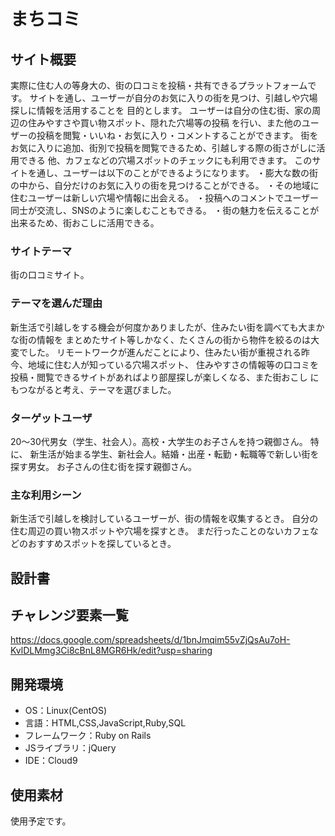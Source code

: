 # まちコミ

## サイト概要
実際に住む人の等身大の、街の口コミを投稿・共有できるプラットフォームです。
サイトを通し、ユーザーが自分のお気に入りの街を見つけ、引越しや穴場探しに情報を活用することを
目的とします。
ユーザーは自分の住む街、家の周辺の住みやすさや買い物スポット、隠れた穴場等の投稿
を行い、また他のユーザーの投稿を閲覧・いいね・お気に入り・コメントすることができます。
街をお気に入りに追加、街別で投稿を閲覧できるため、引越しする際の街さがしに活用できる
他、カフェなどの穴場スポットのチェックにも利用できます。
このサイトを通し、ユーザーは以下のことができるようになります。
・膨大な数の街の中から、自分だけのお気に入りの街を見つけることができる。
・その地域に住むユーザーは新しい穴場や情報に出会える。
・投稿へのコメントでユーザー同士が交流し、SNSのように楽しむこともできる。
・街の魅力を伝えることが出来るため、街おこしに活用できる。


### サイトテーマ
街の口コミサイト。

### テーマを選んだ理由
新生活で引越しをする機会が何度かありましたが、住みたい街を調べても大まかな街の情報を
まとめたサイト等しかなく、たくさんの街から物件を絞るのは大変でした。
リモートワークが進んだことにより、住みたい街が重視される昨今、地域に住む人が知っている穴場スポット、
住みやすさの情報等の口コミを投稿・閲覧できるサイトがあればより部屋探しが楽しくなる、また街おこし
にもつながると考え、テーマを選びました。

### ターゲットユーザ
20～30代男女（学生、社会人）。高校・大学生のお子さんを持つ親御さん。
特に、
新生活が始まる学生、新社会人。結婚・出産・転勤・転職等で新しい街を探す男女。
お子さんの住む街を探す親御さん。

### 主な利用シーン
新生活で引越しを検討しているユーザーが、街の情報を収集するとき。
自分の住む周辺の買い物スポットや穴場を探すとき。
まだ行ったことのないカフェなどのおすすめスポットを探しているとき。

## 設計書

## チャレンジ要素一覧
https://docs.google.com/spreadsheets/d/1bnJmqim55vZjQsAu7oH-KvlDLMmg3Ci8cBnL8MGR6Hk/edit?usp=sharing

## 開発環境
- OS：Linux(CentOS)
- 言語：HTML,CSS,JavaScript,Ruby,SQL
- フレームワーク：Ruby on Rails
- JSライブラリ：jQuery
- IDE：Cloud9

## 使用素材
使用予定です。